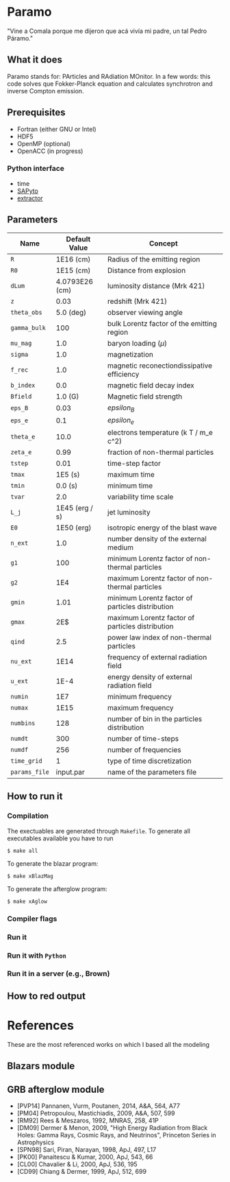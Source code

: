 # Paramo

"Vine a Comala porque me dijeron que acá vivía mi padre, un tal Pedro Páramo."

## What it does

Paramo stands for: PArticles and RAdiation MOnitor. In a few words: this code solves que Fokker-Planck equation and calculates synchrotron and inverse Compton emission.

## Prerequisites

- Fortran (either GNU or Intel)
- HDF5
- OpenMP (optional)
- OpenACC (in progress)

### Python interface

- time
- [SAPyto](https://github.com/altjerue/SAPyto)
- [extractor](https://github.com/altjerue/extractor)

## Parameters

Name | Default Value | Concept
-----|---------------|--------
`R` | 1E16 (cm) | Radius of the emitting region
`R0` | 1E15 (cm)  | Distance from explosion
`dLum` | 4.0793E26 (cm)  | luminosity distance (Mrk 421)
`z` | 0.03 | redshift (Mrk 421)
`theta_obs` | 5.0 (deg) | observer viewing angle
`gamma_bulk` | 100 | bulk Lorentz factor of the emitting region
`mu_mag` | 1.0 | baryon loading ($\mu$)
`sigma` | 1.0 | magnetization
`f_rec` | 1.0 | magnetic reconectiondissipative efficiency
`b_index` | 0.0 | magnetic field decay index
`Bfield` | 1.0 (G) | Magnetic field strength
`eps_B` | 0.03 | $epsilon_B$
`eps_e` | 0.1 | $epsilon_e$
`theta_e` | 10.0 | electrons temperature (k T / m_e c^2)
`zeta_e` | 0.99 | fraction of non-thermal particles
`tstep` | 0.01 | time-step factor
`tmax` | 1E5 (s) | maximum time
`tmin` | 0.0 (s) | minimum time
`tvar` | 2.0 | variability time scale
`L_j` | 1E45 (erg / s) | jet luminosity
`E0` | 1E50 (erg) | isotropic energy of the blast wave
`n_ext` | 1.0 | number density of the external medium
`g1` | 100 | minimum Lorentz factor of non-thermal particles
`g2` | 1E4  | maximum Lorentz factor of non-thermal particles
`gmin` | 1.01 | minimum Lorentz factor of particles distribution
`gmax` | 2E$ | maximum Lorentz factor of particles distribution
`qind` | 2.5 | power law index of non-thermal particles
`nu_ext` | 1E14 | frequency of external radiation field
`u_ext` | 1E-4 | energy density of external radiation field
`numin` | 1E7 | minimum frequency
`numax` | 1E15 | maximum frequency
`numbins` | 128 | number of bin in the particles distribution
`numdt` | 300 | number of time-steps
`numdf` | 256 | number of frequencies
`time_grid` | 1 | type of time discretization
`params_file` | input.par | name of the parameters file

## How to run it

### Compilation

The exectuables are generated through `Makefile`. To generate all executables available you have to run
```
$ make all
```

To generate the blazar program:
```
$ make xBlazMag
```

To generate the afterglow program:
```
$ make xAglow
```

### Compiler flags

### Run it

### Run it with `Python`

### Run it in a server (e.g., Brown)

## How to red output

# References

These are the most referenced works on which I based all the modeling

## Blazars module

## GRB afterglow module
- [PVP14] Pannanen, Vurm, Poutanen, 2014, A&A, 564, A77
- [PM04]  Petropoulou, Mastichiadis, 2009, A&A, 507, 599
- [RM92]  Rees & Meszaros, 1992, MNRAS, 258, 41P
- [DM09]  Dermer & Menon, 2009, "High Energy Radiation from Black Holes: Gamma Rays, Cosmic Rays, and Neutrinos", Princeton Series in Astrophysics
- [SPN98] Sari, Piran, Narayan, 1998, ApJ, 497, L17
- [PK00]  Panaitescu & Kumar, 2000, ApJ, 543, 66
- [CL00]  Chavalier & Li, 2000, ApJ, 536, 195
- [CD99]  Chiang & Dermer, 1999, ApJ, 512, 699
